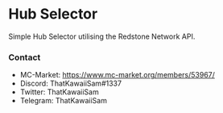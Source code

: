 # Hub Selector
Simple Hub Selector utilising the Redstone Network API.

### Contact

- MC-Market: https://www.mc-market.org/members/53967/
- Discord: ThatKawaiiSam#1337
- Twitter: ThatKawaiiSam
- Telegram: ThatKawaiiSam